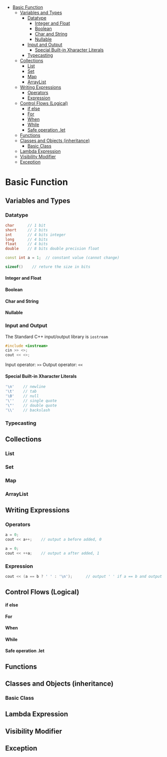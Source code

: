 - [Basic Function](#basic-function)
  - [Variables and Types](#variables-and-types)
    - [Datatype](#datatype)
      - [Integer and Float](#integer-and-float)
      - [Boolean](#boolean)
      - [Char and String](#char-and-string)
      - [Nullable](#nullable)
    - [Input and Output](#input-and-output)
      - [Special Built-in Xharacter Literals](#special-built-in-xharacter-literals)
    - [Typecasting](#typecasting)
  - [Collections](#collections)
    - [List](#list)
    - [Set](#set)
    - [Map](#map)
    - [ArrayList](#arraylist)
  - [Writing Expressions](#writing-expressions)
    - [Operators](#operators)
    - [Expression](#expression)
  - [Control Flows (Logical)](#control-flows-logical)
      - [if else](#if-else)
      - [For](#for)
      - [When](#when)
      - [While](#while)
      - [Safe operation .let](#safe-operation-let)
  - [Functions](#functions)
  - [Classes and Objects (inheritance)](#classes-and-objects-inheritance)
    - [Basic Class](#basic-class)
  - [Lambda Expression](#lambda-expression)
  - [Visibility Modifier](#visibility-modifier)
  - [Exception](#exception)


# Basic Function

## Variables and Types

### Datatype

```cpp
char      // 1 bit
short     // 2 bits
int       // 4 bits integer
long      // 4 bits
float     // 4 bits 
double    // 8 bits double precision float

const int a = 1;  // constant value (cannot change)

sizeof()    // reture the size in bits
```

#### Integer and Float

#### Boolean

#### Char and String

#### Nullable

### Input and Output

The Standard C++ input/output library is `iostream`
```cpp
#include <iostream>
cin >> <>;
cout << <>;
```
Input operator: `>>`
Output operator: `<<`

#### Special Built-in Xharacter Literals
```cpp
'\n'    // newline
'\t'    // tab
'\0'    // null
'\''    // single quote
'\"'    // double quote
'\\'    // backslash
```

### Typecasting

## Collections

### List 

### Set

### Map

### ArrayList


## Writing Expressions

### Operators
```cpp
a = 0;
cout << a++;    // output a before added, 0

a = 0;
cout << ++a;    // output a after added, 1
```

### Expression
```cpp
cout << (a == b ? ' ' : '\n');      // output ' ' if a == b and output '\n' if a != b)
```

## Control Flows (Logical)



#### if else
#### For
#### When
#### While
#### Safe operation .let
## Functions
## Classes and Objects (inheritance)
### Basic Class

## Lambda Expression
## Visibility Modifier
## Exception
